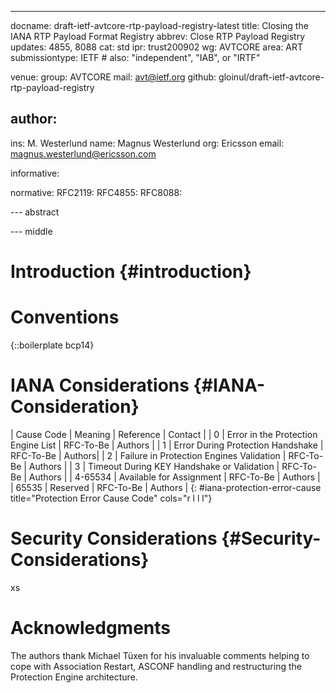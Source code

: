 ---
docname: draft-ietf-avtcore-rtp-payload-registry-latest
title: Closing the IANA RTP Payload Format Registry 
abbrev: Close RTP Payload Registry
updates: 4855, 8088 
cat: std
ipr: trust200902
wg: AVTCORE
area: ART
submissiontype: IETF  # also: "independent", "IAB", or "IRTF"

venue:
  group: AVTCORE
  mail: avt@ietf.org
  github: gloinul/draft-ietf-avtcore-rtp-payload-registry

author:
-
   ins:  M. Westerlund
   name: Magnus Westerlund
   org: Ericsson
   email: magnus.westerlund@ericsson.com

informative:


normative:
  RFC2119:
  RFC4855:
  RFC8088:
  
--- abstract


--- middle

# Introduction {#introduction}



# Conventions

{::boilerplate bcp14}


# IANA Considerations {#IANA-Consideration}


| Cause Code | Meaning | Reference | Contact |
| 0 | Error in the Protection Engine List | RFC-To-Be | Authors |
| 1 | Error During Protection Handshake | RFC-To-Be | Authors|
| 2 | Failure in Protection Engines Validation | RFC-To-Be | Authors |
| 3 | Timeout During KEY Handshake or Validation | RFC-To-Be | Authors |
| 4-65534 | Available for Assignment | RFC-To-Be | Authors |
| 65535 | Reserved | RFC-To-Be | Authors |
{: #iana-protection-error-cause title="Protection Error Cause Code" cols="r l l l"}


# Security Considerations {#Security-Considerations}

xs

# Acknowledgments

   The authors thank Michael Tüxen for his invaluable comments
   helping to cope with Association Restart, ASCONF handling and
   restructuring the Protection Engine architecture.
